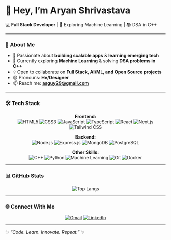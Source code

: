 # 👋 Hey, I’m Aryan Shrivastava  

💻 **Full Stack Developer** | 🤖 Exploring Machine Learning | 📚 DSA in C++  

---

### 🚀 About Me
- 👀 Passionate about **building scalable apps** & **learning emerging tech**  
- 🌱 Currently exploring **Machine Learning** & solving **DSA problems in C++**  
- 💡 Open to collaborate on **Full Stack, AI/ML, and Open Source projects**  
- 😄 Pronouns: **He/Designer**  
- 📫 Reach me: **[asguy29@gmail.com](mailto:reachtoaryan29@gmail.com)**  

---

### 🛠️ Tech Stack
<div align="center">
  
**Frontend:**  
![HTML5](https://img.shields.io/badge/HTML5-E34F26?style=for-the-badge&logo=html5&logoColor=fff)
![CSS3](https://img.shields.io/badge/CSS3-1572B6?style=for-the-badge&logo=css3&logoColor=fff)
![JavaScript](https://img.shields.io/badge/JavaScript-F7E018?style=for-the-badge&logo=javascript&logoColor=000)
![TypeScript](https://img.shields.io/badge/TypeScript-3178C6?style=for-the-badge&logo=typescript&logoColor=fff)
![React](https://img.shields.io/badge/React-61DBFB?style=for-the-badge&logo=react&logoColor=000)
![Next.js](https://img.shields.io/badge/Next.js-000?style=for-the-badge&logo=next.js&logoColor=fff)
![Tailwind CSS](https://img.shields.io/badge/Tailwind-38B2AC?style=for-the-badge&logo=tailwind-css&logoColor=fff)  

**Backend:**  
![Node.js](https://img.shields.io/badge/Node.js-43853D?style=for-the-badge&logo=node.js&logoColor=fff)
![Express.js](https://img.shields.io/badge/Express-000?style=for-the-badge&logo=express&logoColor=fff)
![MongoDB](https://img.shields.io/badge/MongoDB-47A248?style=for-the-badge&logo=mongodb&logoColor=fff)
![PostgreSQL](https://img.shields.io/badge/PostgreSQL-316192?style=for-the-badge&logo=postgresql&logoColor=fff)  

**Other Skills:**  
![C++](https://img.shields.io/badge/C++-00599C?style=for-the-badge&logo=cplusplus&logoColor=fff)
![Python](https://img.shields.io/badge/Python-3776AB?style=for-the-badge&logo=python&logoColor=fff)
![Machine Learning](https://img.shields.io/badge/ML-FF6F00?style=for-the-badge&logo=tensorflow&logoColor=fff)
![Git](https://img.shields.io/badge/Git-F05033?style=for-the-badge&logo=git&logoColor=fff)
![Docker](https://img.shields.io/badge/Docker-2496ED?style=for-the-badge&logo=docker&logoColor=fff)

</div>

---

### 📊 GitHub Stats
<div align="center">

![Top Langs](https://github-readme-stats.vercel.app/api/top-langs/?username=ShrivastvAryan&layout=compact&theme=radical)  

</div>

---

### 🌐 Connect With Me
<div align="center">
  
[![Gmail](https://img.shields.io/badge/Gmail-D14836?style=for-the-badge&logo=gmail&logoColor=fff)](mailto:reachtoaryan29@gmail.com)
[![LinkedIn](https://img.shields.io/badge/LinkedIn-0A66C2?style=for-the-badge&logo=linkedin&logoColor=fff)](https://www.linkedin.com/in/aryanshrivastava290605/)  

</div>

---

✨ _“Code. Learn. Innovate. Repeat.”_ ✨  
